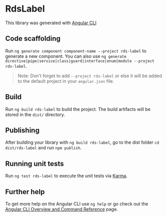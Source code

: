 # RdsLabel

This library was generated with [Angular CLI](https://github.com/angular/angular-cli)

## Code scaffolding

Run `ng generate component component-name --project rds-label` to generate a new component. You can also use `ng generate directive|pipe|service|class|guard|interface|enum|module --project rds-label`.
> Note: Don't forget to add `--project rds-label` or else it will be added to the default project in your `angular.json` file. 

## Build

Run `ng build rds-label` to build the project. The build artifacts will be stored in the `dist/` directory.

## Publishing

After building your library with `ng build rds-label`, go to the dist folder `cd dist/rds-label` and run `npm publish`.

## Running unit tests

Run `ng test rds-label` to execute the unit tests via [Karma](https://karma-runner.github.io).

## Further help

To get more help on the Angular CLI use `ng help` or go check out the [Angular CLI Overview and Command Reference](https://angular.io/cli) page.
